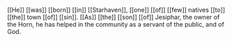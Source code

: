 [[He]] [[was]] [[born]] [[in]] [[Starhaven]], [[one]] [[of]] [[few]] natives [[to]] [[the]] town [[of]] [[sin]]. [[As]] [[the]] [[son]] [[of]] Jesiphar, the owner of the Horn, he has helped in the community as a servant of the public, and of God.


